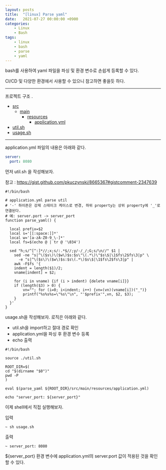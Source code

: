 ```yaml
---
layout: posts
title:  "[linux] Parse yaml"
date:   2021-07-27 00:00:00 +0900
categories: 
    - Linux 
    - Bash
tags: 
    - linux
    - bash
    - parse
    - yaml
---
```

bash를 사용하여 yaml 파일을 파싱 및 환경 변수로 손쉽게 등록할 수 있다.

CI/CD 및 다양한 환경에서 사용할 수 있으니 참고하면 좋을듯 하다.

---

프로젝트 구조 .

* [src](./src)
    * [main](./src/main)
        * [resources](./src/main/resources)
            * [application.yml](./src/main/resources/application.yml)
* [util.sh](.util.sh)
* [usage.sh](.usage.sh)


---

application.yml 파일의 내용은 아래와 같다.

```yaml
server:
  port: 8080
```

먼저 util.sh 을 작성해보자.

참고 : https://gist.github.com/pkuczynski/8665367#gistcomment-2347639
```shell
#!/bin/bash

# application.yml parse util
# '-' 하이픈은 강제 스테이크 케이스로 변경, 하위 property는 상위 property에 '_'로 연결된다.
# 예: server.port -> server_port
function parse_yaml() {

  local prefix=$2
  local s='[[:space:]]*'
  local w='[a-zA-Z0-9_\-]*'
  local fs=$(echo @ | tr @ '\034')

  sed "h;s/^[^:]*//;x;s/:.*$//;y/-/_/;G;s/\n//" $1 |
    sed -ne "s|^\($s\)\($w\)$s:$s\"\(.*\)\"$s\$|\1$fs\2$fs\3|p" \
      -e "s|^\($s\)\($w\)$s:$s\(.*\)$s\$|\1$fs\2$fs\3|p" |
    awk -F$fs '{
    indent = length($1)/2;
    vname[indent] = $2;

    for (i in vname) {if (i > indent) {delete vname[i]}}
    if (length($3) > 0) {
        vn=""; for (i=0; i<indent; i++) {vn=(vn)(vname[i])("_")}
        printf("%s%s%s=\"%s\"\n", "'$prefix'",vn, $2, $3);
    }
  }'
}

```

usage.sh을 작성해보자. 로직은 아래와 같다.
- util.sh을 import하고 절대 경로 확인 
- application.yml을 파싱 후 환경 변수 등록
- echo 출력

```shell
#!/bin/bash

source ./util.sh

ROOT_DIR=$(
cd "$(dirname "$0")"
pwd -P
)

eval $(parse_yaml ${ROOT_DIR}/src/main/resources/application.yml)

echo "server_port: ${server_port}"
```

이제 shell에서 직접 실행해보자.

입력
```shell
~ sh usage.sh
```

출력
```shell
~ server_port: 8080
```

${server_port} 환경 변수에 application.yml의 server.port 값이 적용된 것을 확인할 수 있다.